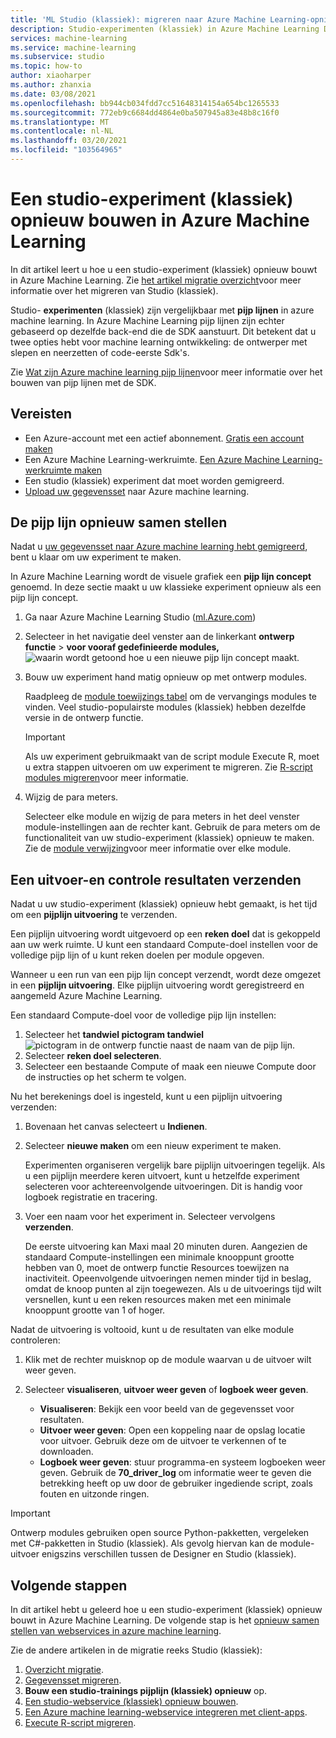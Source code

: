 ```yaml
---
title: 'ML Studio (klassiek): migreren naar Azure Machine Learning-opnieuw samen stellen experiment'
description: Studio-experimenten (klassiek) in Azure Machine Learning Designer opnieuw bouwen.
services: machine-learning
ms.service: machine-learning
ms.subservice: studio
ms.topic: how-to
author: xiaoharper
ms.author: zhanxia
ms.date: 03/08/2021
ms.openlocfilehash: bb944cb034fdd7cc51648314154a654bc1265533
ms.sourcegitcommit: 772eb9c6684dd4864e0ba507945a83e48b8c16f0
ms.translationtype: MT
ms.contentlocale: nl-NL
ms.lasthandoff: 03/20/2021
ms.locfileid: "103564965"
---
```

# <a name="rebuild-a-studio-classic-experiment-in-azure-machine-learning"></a>Een studio-experiment (klassiek) opnieuw bouwen in Azure Machine Learning

In dit artikel leert u hoe u een studio-experiment (klassiek) opnieuw bouwt in Azure Machine Learning. Zie [het artikel migratie overzicht](migrate-overview.md)voor meer informatie over het migreren van Studio (klassiek).

Studio- **experimenten** (klassiek) zijn vergelijkbaar met **pijp lijnen** in azure machine learning. In Azure Machine Learning pijp lijnen zijn echter gebaseerd op dezelfde back-end die de SDK aanstuurt. Dit betekent dat u twee opties hebt voor machine learning ontwikkeling: de ontwerper met slepen en neerzetten of code-eerste Sdk's.

Zie [Wat zijn Azure machine learning pijp lijnen](../concept-ml-pipelines.md#building-pipelines-with-the-python-sdk)voor meer informatie over het bouwen van pijp lijnen met de SDK.


## <a name="prerequisites"></a>Vereisten

- Een Azure-account met een actief abonnement. [Gratis een account maken](https://azure.microsoft.com/free/?WT.mc_id=A261C142F)
- Een Azure Machine Learning-werkruimte. [Een Azure Machine Learning-werkruimte maken](../how-to-manage-workspace.md#create-a-workspace)
- Een studio (klassiek) experiment dat moet worden gemigreerd.
- [Upload uw gegevensset](migrate-register-dataset.md) naar Azure machine learning.

## <a name="rebuild-the-pipeline"></a>De pijp lijn opnieuw samen stellen

Nadat u [uw gegevensset naar Azure machine learning hebt gemigreerd](migrate-register-dataset.md), bent u klaar om uw experiment te maken.

In Azure Machine Learning wordt de visuele grafiek een **pijp lijn concept** genoemd. In deze sectie maakt u uw klassieke experiment opnieuw als een pijp lijn concept.

1. Ga naar Azure Machine Learning Studio ([ml.Azure.com](https://ml.azure.com))
1. Selecteer in het navigatie deel venster aan de linkerkant **ontwerp functie** > **voor vooraf gedefinieerde modules,** ![ waarin wordt getoond hoe u een nieuwe pijp lijn concept maakt.](../media/tutorial-designer-automobile-price-train-score/launch-designer.png)

1. Bouw uw experiment hand matig opnieuw op met ontwerp modules.
    
    Raadpleeg de [module toewijzings tabel](migrate-overview.md#studio-classic-and-designer-module-mapping) om de vervangings modules te vinden. Veel studio-populairste modules (klassiek) hebben dezelfde versie in de ontwerp functie.

    > [!Important]
    > Als uw experiment gebruikmaakt van de script module Execute R, moet u extra stappen uitvoeren om uw experiment te migreren. Zie [R-script modules migreren](migrate-execute-r-script.md)voor meer informatie.

1. Wijzig de para meters.
    
    Selecteer elke module en wijzig de para meters in het deel venster module-instellingen aan de rechter kant. Gebruik de para meters om de functionaliteit van uw studio-experiment (klassiek) opnieuw te maken. Zie de [module verwijzing](../algorithm-module-reference/module-reference.md)voor meer informatie over elke module.

## <a name="submit-a-run-and-check-results"></a>Een uitvoer-en controle resultaten verzenden

Nadat u uw studio-experiment (klassiek) opnieuw hebt gemaakt, is het tijd om een **pijplijn uitvoering** te verzenden.

Een pijplijn uitvoering wordt uitgevoerd op een **reken doel** dat is gekoppeld aan uw werk ruimte. U kunt een standaard Compute-doel instellen voor de volledige pijp lijn of u kunt reken doelen per module opgeven.

Wanneer u een run van een pijp lijn concept verzendt, wordt deze omgezet in een **pijplijn uitvoering**. Elke pijplijn uitvoering wordt geregistreerd en aangemeld Azure Machine Learning.

Een standaard Compute-doel voor de volledige pijp lijn instellen:
1. Selecteer het **tandwiel pictogram tandwiel** ![ pictogram in de ontwerp functie ](../media/tutorial-designer-automobile-price-train-score/gear-icon.png) naast de naam van de pijp lijn.
1. Selecteer **reken doel selecteren**.
1. Selecteer een bestaande Compute of maak een nieuwe Compute door de instructies op het scherm te volgen.

Nu het berekenings doel is ingesteld, kunt u een pijplijn uitvoering verzenden:

1. Bovenaan het canvas selecteert u **Indienen**.
1. Selecteer **nieuwe maken** om een nieuw experiment te maken.
    
    Experimenten organiseren vergelijk bare pijplijn uitvoeringen tegelijk. Als u een pijplijn meerdere keren uitvoert, kunt u hetzelfde experiment selecteren voor achtereenvolgende uitvoeringen. Dit is handig voor logboek registratie en tracering.
1. Voer een naam voor het experiment in. Selecteer vervolgens **verzenden**.

    De eerste uitvoering kan Maxi maal 20 minuten duren. Aangezien de standaard Compute-instellingen een minimale knooppunt grootte hebben van 0, moet de ontwerp functie Resources toewijzen na inactiviteit. Opeenvolgende uitvoeringen nemen minder tijd in beslag, omdat de knoop punten al zijn toegewezen. Als u de uitvoerings tijd wilt versnellen, kunt u een reken resources maken met een minimale knooppunt grootte van 1 of hoger.

Nadat de uitvoering is voltooid, kunt u de resultaten van elke module controleren:

1. Klik met de rechter muisknop op de module waarvan u de uitvoer wilt weer geven.
1. Selecteer **visualiseren**, **uitvoer weer geven** of **logboek weer geven**.

    - **Visualiseren**: Bekijk een voor beeld van de gegevensset voor resultaten.
    - **Uitvoer weer geven**: Open een koppeling naar de opslag locatie voor uitvoer. Gebruik deze om de uitvoer te verkennen of te downloaden. 
    - **Logboek weer geven**: stuur programma-en systeem logboeken weer geven. Gebruik de **70_driver_log** om informatie weer te geven die betrekking heeft op uw door de gebruiker ingediende script, zoals fouten en uitzonde ringen.

> [!IMPORTANT]
> Ontwerp modules gebruiken open source Python-pakketten, vergeleken met C#-pakketten in Studio (klassiek). Als gevolg hiervan kan de module-uitvoer enigszins verschillen tussen de Designer en Studio (klassiek). 


## <a name="next-steps"></a>Volgende stappen

In dit artikel hebt u geleerd hoe u een studio-experiment (klassiek) opnieuw bouwt in Azure Machine Learning. De volgende stap is het [opnieuw samen stellen van webservices in azure machine learning](migrate-rebuild-web-service.md).


Zie de andere artikelen in de migratie reeks Studio (klassiek):

1. [Overzicht migratie](migrate-overview.md).
1. [Gegevensset migreren](migrate-register-dataset.md).
1. **Bouw een studio-trainings pijplijn (klassiek) opnieuw** op.
1. [Een studio-webservice (klassiek) opnieuw bouwen](migrate-rebuild-web-service.md).
1. [Een Azure machine learning-webservice integreren met client-apps](migrate-rebuild-integrate-with-client-app.md).
1. [Execute R-script migreren](migrate-execute-r-script.md).
